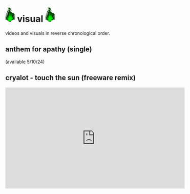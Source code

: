 # ![green_flame](../media/green_flame.gif) visual ![green_flame](../media/green_flame.gif)

videos and visuals in reverse chronological order.

## anthem for apathy (single)

(available 5/10/24)

## cryalot - touch the sun (freeware remix)

<iframe width="560" height="315" src="https://www.youtube.com/embed/IqDszuIYn88" title="YouTube video player" frameborder="0" allow="accelerometer; autoplay; clipboard-write; encrypted-media; gyroscope; picture-in-picture; web-share" allowfullscreen></iframe>